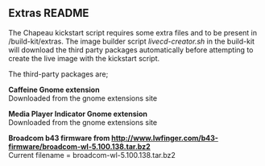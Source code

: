 Extras README
-------------

The Chapeau kickstart script requires some extra files and to be present in /build-kit/extras.
The image builder script *livecd-creator.sh* in the build-kit will download the third party packages automatically before attempting to create the live image with the kickstart script.


The third-party packages are;

**Caffeine Gnome extension**  
Downloaded from the gnome extensions site

**Media Player Indicator Gnome extension**  
Downloaded from the gnome extensions site

**Broadcom b43 firmware from http://www.lwfinger.com/b43-firmware/broadcom-wl-5.100.138.tar.bz2**  
Current filename = broadcom-wl-5.100.138.tar.bz2


